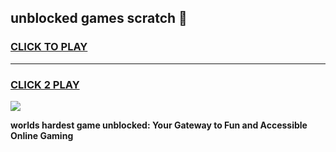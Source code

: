 
## unblocked games scratch 👋
<h3>
<a href="https://premium.freeplayer.one?title=unblocked_games_scratch&ref=12F">CLICK TO PLAY</a></h3>
<hr>

<h3>
<a href="https://premium.freeplayer.one?title=unblocked_games_scratch&ref=12F">CLICK 2 PLAY</a>
  
</h3>

<a href="https://premium.freeplayer.one?title=unblocked_games_scratch&ref=12F/"><img src="https://clearcache.store/games.png"></a>


**worlds hardest game unblocked: Your Gateway to Fun and Accessible Online Gaming**
